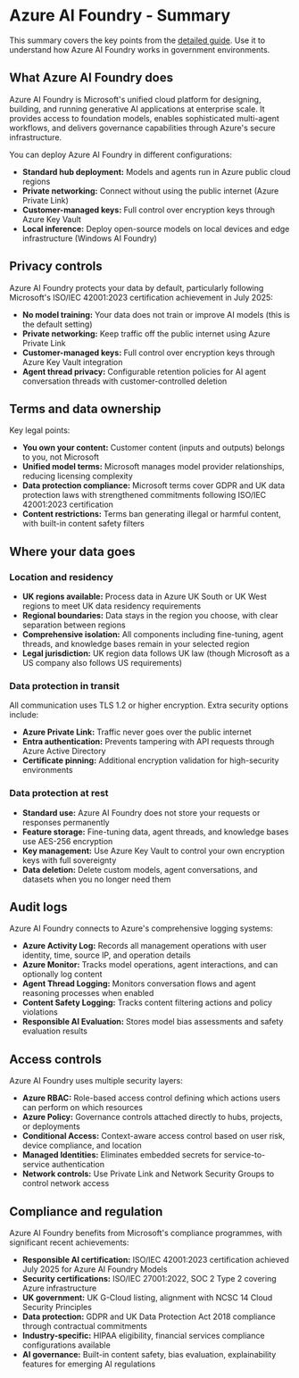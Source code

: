 # Azure AI Foundry - Summary

This summary covers the key points from the [detailed guide](azure-ai-foundry-detailed.md). Use it to understand how Azure AI Foundry works in government environments.

## What Azure AI Foundry does

Azure AI Foundry is Microsoft's unified cloud platform for designing, building, and running generative AI applications at enterprise scale. It provides access to foundation models, enables sophisticated multi-agent workflows, and delivers governance capabilities through Azure's secure infrastructure.

You can deploy Azure AI Foundry in different configurations:
- **Standard hub deployment:** Models and agents run in Azure public cloud regions
- **Private networking:** Connect without using the public internet (Azure Private Link)
- **Customer-managed keys:** Full control over encryption keys through Azure Key Vault
- **Local inference:** Deploy open-source models on local devices and edge infrastructure (Windows AI Foundry)

## Privacy controls

Azure AI Foundry protects your data by default, particularly following Microsoft's ISO/IEC 42001:2023 certification achievement in July 2025:
- **No model training:** Your data does not train or improve AI models (this is the default setting)
- **Private networking:** Keep traffic off the public internet using Azure Private Link
- **Customer-managed keys:** Full control over encryption keys through Azure Key Vault integration
- **Agent thread privacy:** Configurable retention policies for AI agent conversation threads with customer-controlled deletion

## Terms and data ownership

Key legal points:
- **You own your content:** Customer content (inputs and outputs) belongs to you, not Microsoft
- **Unified model terms:** Microsoft manages model provider relationships, reducing licensing complexity
- **Data protection compliance:** Microsoft terms cover GDPR and UK data protection laws with strengthened commitments following ISO/IEC 42001:2023 certification
- **Content restrictions:** Terms ban generating illegal or harmful content, with built-in content safety filters

## Where your data goes

### Location and residency

- **UK regions available:** Process data in Azure UK South or UK West regions to meet UK data residency requirements
- **Regional boundaries:** Data stays in the region you choose, with clear separation between regions
- **Comprehensive isolation:** All components including fine-tuning, agent threads, and knowledge bases remain in your selected region
- **Legal jurisdiction:** UK region data follows UK law (though Microsoft as a US company also follows US requirements)

### Data protection in transit

All communication uses TLS 1.2 or higher encryption. Extra security options include:
- **Azure Private Link:** Traffic never goes over the public internet
- **Entra authentication:** Prevents tampering with API requests through Azure Active Directory
- **Certificate pinning:** Additional encryption validation for high-security environments

### Data protection at rest

- **Standard use:** Azure AI Foundry does not store your requests or responses permanently
- **Feature storage:** Fine-tuning data, agent threads, and knowledge bases use AES-256 encryption
- **Key management:** Use Azure Key Vault to control your own encryption keys with full sovereignty
- **Data deletion:** Delete custom models, agent conversations, and datasets when you no longer need them

## Audit logs

Azure AI Foundry connects to Azure's comprehensive logging systems:
- **Azure Activity Log:** Records all management operations with user identity, time, source IP, and operation details
- **Azure Monitor:** Tracks model operations, agent interactions, and can optionally log content
- **Agent Thread Logging:** Monitors conversation flows and agent reasoning processes when enabled
- **Content Safety Logging:** Tracks content filtering actions and policy violations
- **Responsible AI Evaluation:** Stores model bias assessments and safety evaluation results

## Access controls

Azure AI Foundry uses multiple security layers:
- **Azure RBAC:** Role-based access control defining which actions users can perform on which resources
- **Azure Policy:** Governance controls attached directly to hubs, projects, or deployments
- **Conditional Access:** Context-aware access control based on user risk, device compliance, and location
- **Managed Identities:** Eliminates embedded secrets for service-to-service authentication
- **Network controls:** Use Private Link and Network Security Groups to control network access

## Compliance and regulation

Azure AI Foundry benefits from Microsoft's compliance programmes, with significant recent achievements:
- **Responsible AI certification:** ISO/IEC 42001:2023 certification achieved July 2025 for Azure AI Foundry Models
- **Security certifications:** ISO/IEC 27001:2022, SOC 2 Type 2 covering Azure infrastructure
- **UK government:** UK G-Cloud listing, alignment with NCSC 14 Cloud Security Principles
- **Data protection:** GDPR and UK Data Protection Act 2018 compliance through contractual commitments
- **Industry-specific:** HIPAA eligibility, financial services compliance configurations available
- **AI governance:** Built-in content safety, bias evaluation, explainability features for emerging AI regulations
